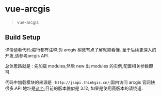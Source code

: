 # vue-arcgis

> vue-arcgis

## Build Setup

详情请看代码;每行都有注释;对 arcgis 稍微有点了解就能看懂.
至于后续更深入的开发,请参考arcgis API.

总体思路就是 : 先加载 modules,然后 new 出 modules 的实例,配置相关参数即可.

代码中加载模块的来源是  `'http://jsapi.thinkgis.cn/`;国内访问 arcgis 官网快很多.API 地址是[这个](http://jshelp.thinkgis.cn/);目前的版本貌似是 3.12;
如果是使用高版本的请绕道.
